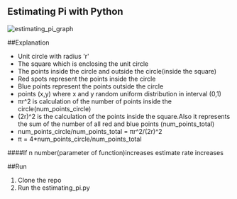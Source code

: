 ## Estimating Pi with Python ###

![estimating_pi_graph](https://user-images.githubusercontent.com/32989239/74083540-4b692600-4a76-11ea-9241-ce892319cf18.png)

##Explanation

<ul>
<li>Unit circle with radius 'r'</li>
<li>The square which is enclosing the unit circle</li>
<li>The points inside the circle and outside the circle(inside the square)</li>
<li>Red spots represent the points inside the circle</li>
<li>Blue points represent the points outside the circle</li>
<li>points (x,y) where x and y random uniform distribution in interval (0,1)</li>
<li>πr^2 is calculation of the number of points inside the circle(num_points_circle)</li>
<li>(2r)^2 is the calculation of the points inside the square.Also it represents the sum of the number of all red and blue points (num_points_total)</li>
<li>num_points_circle/num_points_total = πr^2/(2r)^2	</li>
<li>π = 4*num_points_circle/num_points_total</li>
</ul>

####If n number(parameter of function)increases estimate rate increases 

##Run
<ol>
<li>Clone the repo</li>
<li>Run the estimating_pi.py</li>

</ol>

